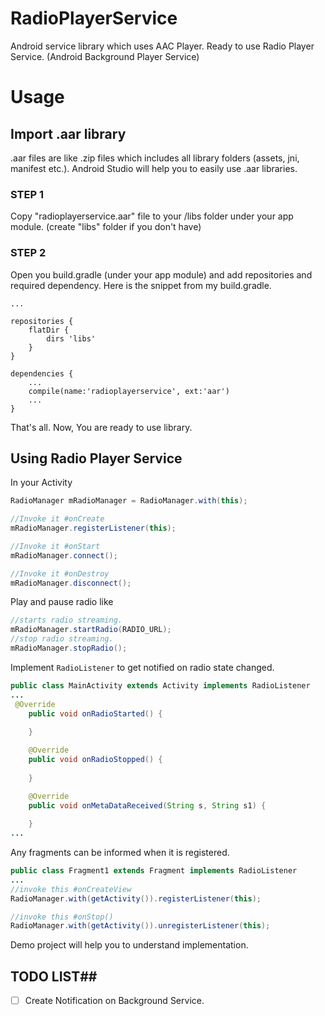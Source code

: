 # RadioPlayerService
Android service library which uses AAC Player. Ready to use Radio Player Service. (Android Background Player Service)

# Usage #

## Import .aar library ##

.aar files are like .zip files which includes all library folders (assets, jni, manifest etc.). Android Studio
will help you to easily use .aar libraries.

### STEP 1 ###

Copy "radioplayerservice.aar" file to your /libs folder under your app module. (create "libs" folder if you don't have)

### STEP 2 ###

Open you build.gradle (under your app module) and add repositories and required dependency. Here is the snippet 
from my build.gradle.

```
...

repositories {
    flatDir {
        dirs 'libs'
    }
}

dependencies {
    ...
    compile(name:'radioplayerservice', ext:'aar')
    ...
}
```

That's all. Now, You are ready to use library. 

## Using Radio Player Service ##

In your Activity

```java
RadioManager mRadioManager = RadioManager.with(this);
```
```java
//Invoke it #onCreate
mRadioManager.registerListener(this);
```
```java
//Invoke it #onStart
mRadioManager.connect();
```
```java
//Invoke it #onDestroy
mRadioManager.disconnect();
```

Play and pause radio like 
```java
//starts radio streaming.
mRadioManager.startRadio(RADIO_URL);
//stop radio streaming.
mRadioManager.stopRadio();
```
Implement `RadioListener` to get notified on radio state changed.
```java
public class MainActivity extends Activity implements RadioListener
...
 @Override
    public void onRadioStarted() {
        
    }

    @Override
    public void onRadioStopped() {
        
    }

    @Override
    public void onMetaDataReceived(String s, String s1) {
        
    }
...
```
Any fragments can be informed when it is registered.

```java
public class Fragment1 extends Fragment implements RadioListener
...
//invoke this #onCreateView
RadioManager.with(getActivity()).registerListener(this);

//invoke this #onStop()
RadioManager.with(getActivity()).unregisterListener(this);

```




Demo project will help you to understand implementation.

## TODO LIST##

* [ ] Create Notification on Background Service.





